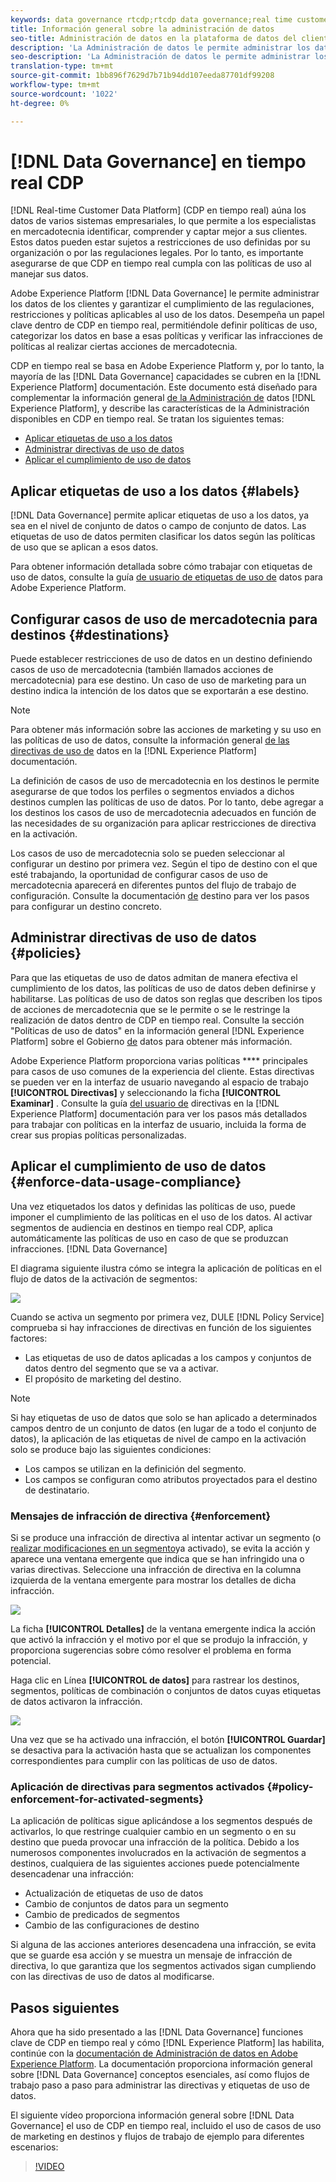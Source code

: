 ```yaml
---
keywords: data governance rtcdp;rtcdp data governance;real time customer data profile data governance
title: Información general sobre la administración de datos
seo-title: Administración de datos en la plataforma de datos del cliente en tiempo real
description: 'La Administración de datos le permite administrar los datos de los clientes y garantizar el cumplimiento de las regulaciones, restricciones y políticas aplicables al uso de los datos. '
seo-description: 'La Administración de datos le permite administrar los datos de los clientes y garantizar el cumplimiento de las regulaciones, restricciones y políticas aplicables al uso de los datos. '
translation-type: tm+mt
source-git-commit: 1bb896f7629d7b71b94dd107eeda87701df99208
workflow-type: tm+mt
source-wordcount: '1022'
ht-degree: 0%

---
```



# [!DNL Data Governance] en tiempo real CDP

[!DNL Real-time Customer Data Platform] (CDP en tiempo real) aúna los datos de varios sistemas empresariales, lo que permite a los especialistas en mercadotecnia identificar, comprender y captar mejor a sus clientes. Estos datos pueden estar sujetos a restricciones de uso definidas por su organización o por las regulaciones legales. Por lo tanto, es importante asegurarse de que CDP en tiempo real cumpla con las políticas de uso al manejar sus datos.

Adobe Experience Platform [!DNL Data Governance] le permite administrar los datos de los clientes y garantizar el cumplimiento de las regulaciones, restricciones y políticas aplicables al uso de los datos. Desempeña un papel clave dentro de CDP en tiempo real, permitiéndole definir políticas de uso, categorizar los datos en base a esas políticas y verificar las infracciones de políticas al realizar ciertas acciones de mercadotecnia.

CDP en tiempo real se basa en Adobe Experience Platform y, por lo tanto, la mayoría de las [!DNL Data Governance] capacidades se cubren en la [!DNL Experience Platform] documentación. Este documento está diseñado para complementar la información general [de la Administración de](../../data-governance/home.md) datos [!DNL Experience Platform], y describe las características de la Administración disponibles en CDP en tiempo real. Se tratan los siguientes temas:

* [Aplicar etiquetas de uso a los datos](#labels)
* [Administrar directivas de uso de datos](#policies)
* [Aplicar el cumplimiento de uso de datos](#enforce-data-usage-compliance)

## Aplicar etiquetas de uso a los datos {#labels}

[!DNL Data Governance] permite aplicar etiquetas de uso a los datos, ya sea en el nivel de conjunto de datos o campo de conjunto de datos. Las etiquetas de uso de datos permiten clasificar los datos según las políticas de uso que se aplican a esos datos.

Para obtener información detallada sobre cómo trabajar con etiquetas de uso de datos, consulte la guía [de usuario de etiquetas de uso de](../../data-governance/labels/overview.md) datos para Adobe Experience Platform.

## Configurar casos de uso de mercadotecnia para destinos {#destinations}

Puede establecer restricciones de uso de datos en un destino definiendo casos de uso de mercadotecnia (también llamados acciones de mercadotecnia) para ese destino. Un caso de uso de marketing para un destino indica la intención de los datos que se exportarán a ese destino.

>[!NOTE]
>
>Para obtener más información sobre las acciones de marketing y su uso en las políticas de uso de datos, consulte la información general [de las directivas de uso de](../../data-governance/policies/overview.md) datos en la [!DNL Experience Platform] documentación.

La definición de casos de uso de mercadotecnia en los destinos le permite asegurarse de que todos los perfiles o segmentos enviados a dichos destinos cumplen las políticas de uso de datos. Por lo tanto, debe agregar a los destinos los casos de uso de mercadotecnia adecuados en función de las necesidades de su organización para aplicar restricciones de directiva en la activación.

Los casos de uso de mercadotecnia solo se pueden seleccionar al configurar un destino por primera vez. Según el tipo de destino con el que esté trabajando, la oportunidad de configurar casos de uso de mercadotecnia aparecerá en diferentes puntos del flujo de trabajo de configuración. Consulte la documentación [de](../destinations/destinations-overview.md) destino para ver los pasos para configurar un destino concreto.


## Administrar directivas de uso de datos {#policies}

Para que las etiquetas de uso de datos admitan de manera efectiva el cumplimiento de los datos, las políticas de uso de datos deben definirse y habilitarse. Las políticas de uso de datos son reglas que describen los tipos de acciones de mercadotecnia que se le permite o se le restringe la realización de datos dentro de CDP en tiempo real. Consulte la sección &quot;Políticas de uso de datos&quot; en la información general [!DNL Experience Platform] sobre el Gobierno [de](../../data-governance/home.md) datos para obtener más información.

Adobe Experience Platform proporciona varias políticas **** principales para casos de uso comunes de la experiencia del cliente. Estas directivas se pueden ver en la interfaz de usuario navegando al espacio de trabajo **[!UICONTROL Directivas]** y seleccionando la ficha **[!UICONTROL Examinar]** . Consulte la guía [del usuario de](../../data-governance/policies/user-guide.md) directivas en la [!DNL Experience Platform] documentación para ver los pasos más detallados para trabajar con políticas en la interfaz de usuario, incluida la forma de crear sus propias políticas personalizadas.

## Aplicar el cumplimiento de uso de datos {#enforce-data-usage-compliance}

Una vez etiquetados los datos y definidas las políticas de uso, puede imponer el cumplimiento de las políticas en el uso de los datos. Al activar segmentos de audiencia en destinos en tiempo real CDP, aplica automáticamente las políticas de uso en caso de que se produzcan infracciones. [!DNL Data Governance]

El diagrama siguiente ilustra cómo se integra la aplicación de políticas en el flujo de datos de la activación de segmentos:

![](assets/enforcement-flow.png)

Cuando se activa un segmento por primera vez, DULE [!DNL Policy Service] comprueba si hay infracciones de directivas en función de los siguientes factores:

* Las etiquetas de uso de datos aplicadas a los campos y conjuntos de datos dentro del segmento que se va a activar.
* El propósito de marketing del destino.

>[!NOTE]
>
>Si hay etiquetas de uso de datos que solo se han aplicado a determinados campos dentro de un conjunto de datos (en lugar de a todo el conjunto de datos), la aplicación de las etiquetas de nivel de campo en la activación solo se produce bajo las siguientes condiciones:
>* Los campos se utilizan en la definición del segmento.
>* Los campos se configuran como atributos proyectados para el destino de destinatario.


### Mensajes de infracción de directiva {#enforcement}

Si se produce una infracción de directiva al intentar activar un segmento (o [realizar modificaciones en un segmento](#policy-enforcement-for-activated-segments)ya activado), se evita la acción y aparece una ventana emergente que indica que se han infringido una o varias directivas. Seleccione una infracción de directiva en la columna izquierda de la ventana emergente para mostrar los detalles de dicha infracción.

![](assets/violation-popover.png)

La ficha **[!UICONTROL Detalles]** de la ventana emergente indica la acción que activó la infracción y el motivo por el que se produjo la infracción, y proporciona sugerencias sobre cómo resolver el problema en forma potencial.

Haga clic en Línea **[!UICONTROL de datos]** para rastrear los destinos, segmentos, políticas de combinación o conjuntos de datos cuyas etiquetas de datos activaron la infracción.

![](assets/data-lineage.png)

Una vez que se ha activado una infracción, el botón **[!UICONTROL Guardar]** se desactiva para la activación hasta que se actualizan los componentes correspondientes para cumplir con las políticas de uso de datos.

### Aplicación de directivas para segmentos activados {#policy-enforcement-for-activated-segments}

La aplicación de políticas sigue aplicándose a los segmentos después de activarlos, lo que restringe cualquier cambio en un segmento o en su destino que pueda provocar una infracción de la política. Debido a los numerosos componentes involucrados en la activación de segmentos a destinos, cualquiera de las siguientes acciones puede potencialmente desencadenar una infracción:

* Actualización de etiquetas de uso de datos
* Cambio de conjuntos de datos para un segmento
* Cambio de predicados de segmentos
* Cambio de las configuraciones de destino

Si alguna de las acciones anteriores desencadena una infracción, se evita que se guarde esa acción y se muestra un mensaje de infracción de directiva, lo que garantiza que los segmentos activados sigan cumpliendo con las directivas de uso de datos al modificarse.

## Pasos siguientes

Ahora que ha sido presentado a las [!DNL Data Governance] funciones clave de CDP en tiempo real y cómo [!DNL Experience Platform] las habilita, continúe con la [documentación de Administración de datos en Adobe Experience Platform](../../data-governance/home.md). La documentación proporciona información general sobre [!DNL Data Governance] conceptos esenciales, así como flujos de trabajo paso a paso para administrar las directivas y etiquetas de uso de datos.

El siguiente vídeo proporciona información general sobre [!DNL Data Governance] el uso de CDP en tiempo real, incluido el uso de casos de uso de marketing en destinos y flujos de trabajo de ejemplo para diferentes escenarios:

>[!VIDEO](https://video.tv.adobe.com/v/33631?quality=12&learn=on)